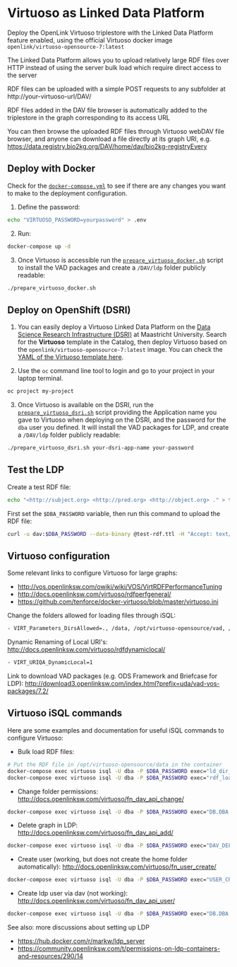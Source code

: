 # Virtuoso as Linked Data Platform

Deploy the OpenLink Virtuoso triplestore with the Linked Data Platform feature enabled, using the official Virtuoso docker image `openlink/virtuoso-opensource-7:latest`

The Linked Data Platform allows you to upload relatively large RDF files over HTTP instead of using the server bulk load which require direct access to the server

RDF files can be uploaded with a simple POST requests to any subfolder at http://your-virtuoso-url/DAV/ 

RDF files added in the DAV file browser is automatically added to the triplestore in the graph corresponding to its access URL

You can then browse the uploaded RDF files through Virtuoso webDAV file browser, and anyone can download a file directly at its graph URI, e.g. https://data.registry.bio2kg.org/DAV/home/dav/bio2kg-registryEvery

## Deploy with Docker

Check for the [`docker-compose.yml`](https://github.com/vemonet/virtuoso-ldp/blob/main/docker-compose.yml) to see if there are any changes you want to make to the deployment configuration.

1. Define the password:

```bash
echo "VIRTUOSO_PASSWORD=yourpassword" > .env
```

2. Run:

```bash
docker-compose up -d
```

3. Once Virtuoso is accessible run the [`prepare_virtuoso_docker.sh`](https://github.com/vemonet/virtuoso-ldp/blob/main/prepare_virtuoso_docker.sh) script to install the VAD packages and create a `/DAV/ldp` folder publicly readable:

```bash
./prepare_virtuoso_docker.sh
```

## Deploy on OpenShift (DSRI)

1. You can easily deploy a Virtuoso Linked Data Platform on the [Data Science Research Infrastructure (DSRI)](https://maastrichtu-ids.github.io/dsri-documentation/) at Maastricht University. Search for the **Virtuoso** template in the Catalog, then deploy Virtuoso based on the `openlink/virtuoso-opensource-7:latest` image. You can check the [YAML of the Virtuoso template here](https://github.com/MaastrichtU-IDS/dsri-documentation/blob/master/applications/templates/template-virtuoso.yml).

2. Use the `oc` command line tool to login and go to your project in your laptop terminal.

```bash
oc project my-project
```

3. Once Virtuoso is available on the DSRI, run the [`prepare_virtuoso_dsri.sh`](https://github.com/vemonet/virtuoso-ldp/blob/main/prepare_virtuoso_dsri.sh) script providing the Application name you gave to Virtuoso when deploying on the DSRI, and the password for the `dba` user you defined. It will install the VAD packages for LDP, and create a `/DAV/ldp` folder publicly readable:

```bash 
./prepare_virtuoso_dsri.sh your-dsri-app-name your-password
```

## Test the LDP

Create a test RDF file:

```bash
echo "<http://subject.org> <http://pred.org> <http://object.org> ." > test-rdf.ttl*
```

First set the `$DBA_PASSWORD` variable, then run this command to upload the RDF file:

```bash
curl -u dav:$DBA_PASSWORD --data-binary @test-rdf.ttl -H "Accept: text/turtle" -H "Content-type: text/turtle" -H "Slug: test-rdf" https://triplestore-bio2kg.apps.dsri2.unimaas.nl/DAV/home/dav*
```

## Virtuoso configuration

Some relevant links to configure Virtuoso for large graphs:

*  http://vos.openlinksw.com/owiki/wiki/VOS/VirtRDFPerformanceTuning
* http://docs.openlinksw.com/virtuoso/rdfperfgeneral/
* https://github.com/tenforce/docker-virtuoso/blob/master/virtuoso.ini

Change the folders allowed for loading files through iSQL:

```bash
- VIRT_Parameters_DirsAllowed=., /data, /opt/virtuoso-opensource/vad, /opt/virtuoso-opensource/data, /usr/local/virtuoso-opensource/share/virtuoso/vad, /usr/local/virtuoso-opensource/var/lib/virtuoso/db
```

Dynamic Renaming of Local URI's: http://docs.openlinksw.com/virtuoso/rdfdynamiclocal/

```bash
- VIRT_URIQA_DynamicLocal=1
```

Link to download VAD packages (e.g. ODS Framework and Briefcase for LDP): http://download3.openlinksw.com/index.html?prefix=uda/vad-vos-packages/7.2/

## Virtuoso iSQL commands

Here are some examples and documentation for useful iSQL commands to configure Virtuoso:

* Bulk load RDF files:

```bash
# Put the RDF file in /opt/virtuoso-opensource/data in the container
docker-compose exec virtuoso isql -U dba -P $DBA_PASSWORD exec="ld_dir_all('/opt/virtuoso-opensource/data', '*.ttl', 'https://w3id.org/um/graph');"
docker-compose exec virtuoso isql -U dba -P $DBA_PASSWORD exec="rdf_loader_run();"
```

* Change folder permissions: http://docs.openlinksw.com/virtuoso/fn_dav_api_change/

```bash
docker-compose exec virtuoso isql -U dba -P $DBA_PASSWORD exec="DB.DBA.DAV_PROP_SET('/DAV/home/dav/', ':virtpermissions', '110100100R','dav', '$DBA_PASSWORD');"
```

* Delete graph in LDP: http://docs.openlinksw.com/virtuoso/fn_dav_api_add/

```bash
docker-compose exec virtuoso isql -U dba -P $DBA_PASSWORD exec="DAV_DELETE ('/DAV/ldp/mydata', 0, 'dav', '$DBA_PASSWORD');"
```

* Create user (working, but does not create the home folder automatically): http://docs.openlinksw.com/virtuoso/fn_user_create/

```bash
docker-compose exec virtuoso isql -U dba -P $DBA_PASSWORD exec="USER_CREATE ('ldp', '${DBA_PASSWORD}', vector ('SQL_ENABLE', '1', 'DAV_ENABLE', '1','HOME', '/DAV/home/ldp') );"
```

* Create ldp user via dav (not working): http://docs.openlinksw.com/virtuoso/fn_dav_api_user/

```bash
docker-compose exec virtuoso isql -U dba -P $DBA_PASSWORD exec="DB.DBA.DAV_ADD_USER ('ldp', '${DBA_PASSWORD}', 'ldp', '110100000', 0, NULL, 'LDP user', 'vincent.emonet@maastrichtuniversity.nl', 'dba', '${DBA_PASSWORD}');"
```

See also: more discussions about setting up LDP

* https://hub.docker.com/r/markw/ldp_server
* https://community.openlinksw.com/t/permissions-on-ldp-containers-and-resources/290/14
